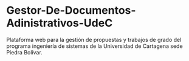 # Gestor-De-Documentos-Adinistrativos-UdeC
Plataforma web para la gestión de propuestas y trabajos de grado del programa ingeniería de sistemas de la Universidad de Cartagena sede Piedra Bolívar.
